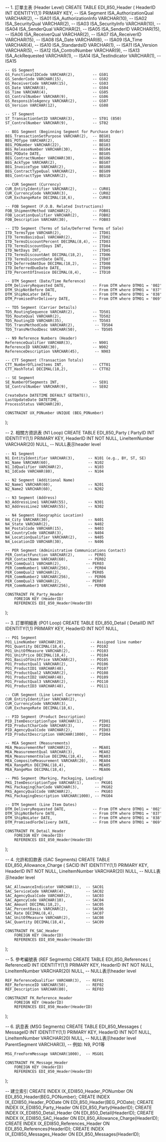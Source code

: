 -- 1. 訂單主表 (Header Level)
CREATE TABLE EDI_850_Header (
    HeaderID INT IDENTITY(1,1) PRIMARY KEY,
    -- ISA Segment
    ISA_AuthorizationQual VARCHAR(2),      -- ISA01
    ISA_AuthorizationInfo VARCHAR(10),     -- ISA02
    ISA_SecurityQual VARCHAR(2),           -- ISA03
    ISA_SecurityInfo VARCHAR(10),          -- ISA04
    ISA_SenderQual VARCHAR(2),             -- ISA05
    ISA_SenderID VARCHAR(15),              -- ISA06
    ISA_ReceiverQual VARCHAR(2),           -- ISA07
    ISA_ReceiverID VARCHAR(15),            -- ISA08
    ISA_Date VARCHAR(6),                   -- ISA09
    ISA_Time VARCHAR(4),                   -- ISA10
    ISA_StandardsID VARCHAR(1),            -- ISA11
    ISA_Version VARCHAR(5),                -- ISA12
    ISA_ControlNumber VARCHAR(9),          -- ISA13
    ISA_AckRequested VARCHAR(1),           -- ISA14
    ISA_TestIndicator VARCHAR(1),          -- ISA15
    
    -- GS Segment
    GS_FunctionalIDCode VARCHAR(2),        -- GS01
    GS_SenderCode VARCHAR(15),             -- GS02
    GS_ReceiverCode VARCHAR(15),           -- GS03
    GS_Date VARCHAR(8),                    -- GS04
    GS_Time VARCHAR(4),                    -- GS05
    GS_ControlNumber VARCHAR(9),           -- GS06
    GS_ResponsibleAgency VARCHAR(2),       -- GS07
    GS_Version VARCHAR(12),                -- GS08
    
    -- ST Segment
    ST_TransactionSetID VARCHAR(3),        -- ST01 (850)
    ST_ControlNumber VARCHAR(9),           -- ST02
    
    -- BEG Segment (Beginning Segment for Purchase Order)
    BEG_TransactionSetPurpose VARCHAR(2),  -- BEG01
    BEG_POType VARCHAR(2),                 -- BEG02
    BEG_PONumber VARCHAR(22),              -- BEG03
    BEG_ReleaseNumber VARCHAR(30),         -- BEG04
    BEG_PODate DATE,                       -- BEG05
    BEG_ContractNumber VARCHAR(30),        -- BEG06
    BEG_AckType VARCHAR(2),                -- BEG07
    BEG_InvoiceType VARCHAR(2),            -- BEG08
    BEG_ContractTypeQual VARCHAR(2),       -- BEG09
    BEG_ContractType VARCHAR(2),           -- BEG10
    
    -- CUR Segment (Currency)
    CUR_EntityIdentifier VARCHAR(2),       -- CUR01
    CUR_CurrencyCode VARCHAR(3),           -- CUR02
    CUR_ExchangeRate DECIMAL(18,6),        -- CUR03
    
    -- FOB Segment (F.O.B. Related Instructions)
    FOB_ShipmentMethod VARCHAR(2),         -- FOB01
    FOB_LocationQualifier VARCHAR(2),      -- FOB02
    FOB_Description VARCHAR(30),           -- FOB03
    
    -- ITD Segment (Terms of Sale/Deferred Terms of Sale)
    ITD_TermsType VARCHAR(2),              -- ITD01
    ITD_TermsBasisQual VARCHAR(2),         -- ITD02
    ITD_TermsDiscountPercent DECIMAL(8,4), -- ITD03
    ITD_TermsDiscountDays INT,             -- ITD04
    ITD_NetDays INT,                       -- ITD05
    ITD_TermsDiscountAmt DECIMAL(18,2),    -- ITD06
    ITD_TermsDiscountDate DATE,            -- ITD07
    ITD_DeferredAmtDue DECIMAL(18,2),      -- ITD08
    ITD_DeferredDueDate DATE,              -- ITD09
    ITD_PercentOfInvoice DECIMAL(8,4),     -- ITD10
    
    -- DTM Segment (Date/Time Reference)
    DTM_DeliveryRequested DATE,            -- From DTM where DTM01 = '002'
    DTM_ShipNotBefore DATE,                -- From DTM where DTM01 = '037'
    DTM_ShipNoLater DATE,                  -- From DTM where DTM01 = '038'
    DTM_PromisedForDelivery DATE,          -- From DTM where DTM01 = '069'
    
    -- TD5 Segment (Carrier Details)
    TD5_RoutingSequence VARCHAR(2),        -- TD501
    TD5_RouteQual VARCHAR(2),              -- TD502
    TD5_RoutingID VARCHAR(35),             -- TD503
    TD5_TransMethodCode VARCHAR(2),         -- TD504
    TD5_TransMethodDesc VARCHAR(50),        -- TD505
    
    -- N9 Reference Numbers (Header)
    ReferenceQualifier VARCHAR(3),         -- N901
    ReferenceID VARCHAR(30),               -- N902
    ReferenceDescription VARCHAR(45),       -- N903
    
    -- CTT Segment (Transaction Totals)
    CTT_NumberOfLineItems INT,             -- CTT01
    CTT_HashTotal DECIMAL(18,2),           -- CTT02
    
    -- SE Segment
    SE_NumberOfSegments INT,               -- SE01
    SE_ControlNumber VARCHAR(9),           -- SE02
    
    CreateDate DATETIME DEFAULT GETDATE(),
    LastUpdateDate DATETIME,
    ProcessStatus VARCHAR(20),
    
    CONSTRAINT UX_PONumber UNIQUE (BEG_PONumber)
);

-- 2. 相關方資訊表 (N1 Loop)
CREATE TABLE EDI_850_Party (
    PartyID INT IDENTITY(1,1) PRIMARY KEY,
    HeaderID INT NOT NULL,
    LineItemNumber VARCHAR(20) NULL,     -- NULL表示header level
    
    -- N1 Segment
    N1_EntityIdentifier VARCHAR(3),      -- N101 (e.g., BY, ST, SE)
    N1_Name VARCHAR(60),                 -- N102
    N1_IdQualifier VARCHAR(2),           -- N103
    N1_IdCode VARCHAR(80),               -- N104
    
    -- N2 Segment (Additional Name)
    N2_Name1 VARCHAR(60),                -- N201
    N2_Name2 VARCHAR(60),                -- N202
    
    -- N3 Segment (Address)
    N3_AddressLine1 VARCHAR(55),         -- N301
    N3_AddressLine2 VARCHAR(55),         -- N302
    
    -- N4 Segment (Geographic Location)
    N4_City VARCHAR(30),                 -- N401
    N4_State VARCHAR(2),                 -- N402
    N4_PostalCode VARCHAR(15),           -- N403
    N4_CountryCode VARCHAR(3),           -- N404
    N4_LocationQualifier VARCHAR(2),     -- N405
    N4_LocationID VARCHAR(30),           -- N406
    
    -- PER Segment (Administrative Communications Contact)
    PER_ContactFunction VARCHAR(2),      -- PER01
    PER_ContactName VARCHAR(60),         -- PER02
    PER_CommQual1 VARCHAR(2),           -- PER03
    PER_CommNumber1 VARCHAR(256),        -- PER04
    PER_CommQual2 VARCHAR(2),           -- PER05
    PER_CommNumber2 VARCHAR(256),        -- PER06
    PER_CommQual3 VARCHAR(2),           -- PER07
    PER_CommNumber3 VARCHAR(256),        -- PER08
    
    CONSTRAINT FK_Party_Header 
        FOREIGN KEY (HeaderID) 
        REFERENCES EDI_850_Header(HeaderID)
);

-- 3. 訂單明細表 (PO1 Loop)
CREATE TABLE EDI_850_Detail (
    DetailID INT IDENTITY(1,1) PRIMARY KEY,
    HeaderID INT NOT NULL,
    
    -- PO1 Segment
    PO1_LineNumber VARCHAR(20),           -- Assigned line number
    PO1_Quantity DECIMAL(18,4),           -- PO102
    PO1_UnitOfMeasure VARCHAR(2),         -- PO103
    PO1_UnitPrice DECIMAL(18,4),          -- PO104
    PO1_BasisOfUnitPrice VARCHAR(2),      -- PO105
    PO1_ProductQual1 VARCHAR(2),          -- PO106
    PO1_ProductID1 VARCHAR(48),           -- PO107
    PO1_ProductQual2 VARCHAR(2),          -- PO108
    PO1_ProductID2 VARCHAR(48),           -- PO109
    PO1_ProductQual3 VARCHAR(2),          -- PO110
    PO1_ProductID3 VARCHAR(48),           -- PO111
    
    -- CUR Segment (Line Level Currency)
    CUR_EntityIdentifier VARCHAR(2),      
    CUR_CurrencyCode VARCHAR(3),
    CUR_ExchangeRate DECIMAL(18,6),
    
    -- PID Segment (Product Description)
    PID_ItemDescriptionType VARCHAR(1),    -- PID01
    PID_ProductCharCode VARCHAR(3),        -- PID02
    PID_AgencyQualCode VARCHAR(2),         -- PID03
    PID_ProductDescription VARCHAR(1000),  -- PID04
    
    -- MEA Segment (Measurements)
    MEA_MeasurementRef VARCHAR(2),         -- MEA01
    MEA_MeasurementQual VARCHAR(3),        -- MEA02
    MEA_MeasurementValue DECIMAL(18,4),    -- MEA03
    MEA_CompositeMeasurement VARCHAR(20),  -- MEA04
    MEA_RangeMin DECIMAL(18,4),            -- MEA05
    MEA_RangeMax DECIMAL(18,4),            -- MEA06
    
    -- PKG Segment (Marking, Packaging, Loading)
    PKG_ItemDescriptionType VARCHAR(1),     -- PKG01
    PKG_PackagingCharCode VARCHAR(3),       -- PKG02
    PKG_AgencyQualCode VARCHAR(2),          -- PKG03
    PKG_PackagingDescription VARCHAR(1000), -- PKG04
    
    -- DTM Segment (Line Item Dates)
    DTM_DeliveryRequested DATE,            -- From DTM where DTM01 = '002'
    DTM_ShipNotBefore DATE,                -- From DTM where DTM01 = '037'
    DTM_ShipNoLater DATE,                  -- From DTM where DTM01 = '038'
    DTM_PromisedForDelivery DATE,          -- From DTM where DTM01 = '069'
    
    CONSTRAINT FK_Detail_Header 
        FOREIGN KEY (HeaderID) 
        REFERENCES EDI_850_Header(HeaderID)
);

-- 4. 允許和扣款表 (SAC Segments)
CREATE TABLE EDI_850_Allowance_Charge (
    SACID INT IDENTITY(1,1) PRIMARY KEY,
    HeaderID INT NOT NULL,
    LineItemNumber VARCHAR(20) NULL,    -- NULL表示header level
    
    SAC_AllowanceIndicator VARCHAR(1),  -- SAC01
    SAC_ServiceCode VARCHAR(4),         -- SAC02
    SAC_AgencyQualCode VARCHAR(2),      -- SAC03
    SAC_AgencyCode VARCHAR(10),         -- SAC04
    SAC_Amount DECIMAL(18,2),           -- SAC05
    SAC_PercentBasis VARCHAR(2),        -- SAC06
    SAC_Rate DECIMAL(8,4),              -- SAC07
    SAC_UnitOfMeasure VARCHAR(2),       -- SAC08
    SAC_Quantity DECIMAL(18,4),         -- SAC09
    
    CONSTRAINT FK_SAC_Header 
        FOREIGN KEY (HeaderID) 
        REFERENCES EDI_850_Header(HeaderID)
);

-- 5. 參考編號表 (REF Segments)
CREATE TABLE EDI_850_References (
    ReferenceID INT IDENTITY(1,1) PRIMARY KEY,
    HeaderID INT NOT NULL,
    LineItemNumber VARCHAR(20) NULL,    -- NULL表示header level
    
    REF_ReferenceQualifier VARCHAR(3),  -- REF01
    REF_ReferenceID VARCHAR(50),        -- REF02
    REF_Description VARCHAR(80),        -- REF03
    
    CONSTRAINT FK_Reference_Header 
        FOREIGN KEY (HeaderID) 
        REFERENCES EDI_850_Header(HeaderID)
);

-- 6. 訊息表 (MSG Segments)
CREATE TABLE EDI_850_Messages (
    MessageID INT IDENTITY(1,1) PRIMARY KEY,
    HeaderID INT NOT NULL,
    LineItemNumber VARCHAR(20) NULL,    -- NULL表示header level
    ParentSegment VARCHAR(3),           -- 例如: N9, PO1等
    
    MSG_FreeFormMessage VARCHAR(1000),  -- MSG01
    
    CONSTRAINT FK_Message_Header 
        FOREIGN KEY (HeaderID) 
        REFERENCES EDI_850_Header(HeaderID)
);

-- 建立索引
CREATE INDEX IX_EDI850_Header_PONumber ON EDI_850_Header(BEG_PONumber);
CREATE INDEX IX_EDI850_Header_PODate ON EDI_850_Header(BEG_PODate);
CREATE INDEX IX_EDI850_Party_Header ON EDI_850_Party(HeaderID);
CREATE INDEX IX_EDI850_Detail_Header ON EDI_850_Detail(HeaderID);
CREATE INDEX IX_EDI850_SAC_Header ON EDI_850_Allowance_Charge(HeaderID);
CREATE INDEX IX_EDI850_References_Header ON EDI_850_References(HeaderID);
CREATE INDEX IX_EDI850_Messages_Header ON EDI_850_Messages(HeaderID);